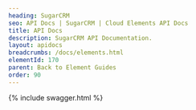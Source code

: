 ```yaml
---
heading: SugarCRM
seo: API Docs | SugarCRM | Cloud Elements API Docs
title: API Docs
description: SugarCRM API Documentation.
layout: apidocs
breadcrumbs: /docs/elements.html
elementId: 170
parent: Back to Element Guides
order: 90
---
```


{% include swagger.html %}
